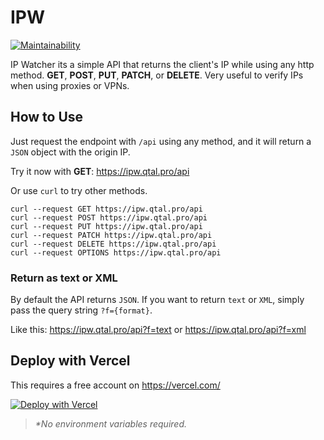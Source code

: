 # IPW

[![Maintainability](https://api.codeclimate.com/v1/badges/dba35aa2cf2c45f20d2e/maintainability)](https://codeclimate.com/github/juanpujol/ipw/maintainability)

IP Watcher its a simple API that returns the client's IP while using any http method. **GET**, **POST**, **PUT**, **PATCH**, or **DELETE**. Very useful to verify IPs when using proxies or VPNs.

## How to Use

Just request the endpoint with `/api` using any method, and it will return a `JSON` object with the origin IP.

Try it now with **GET**: https://ipw.qtal.pro/api

Or use `curl` to try other methods.

```
curl --request GET https://ipw.qtal.pro/api
curl --request POST https://ipw.qtal.pro/api
curl --request PUT https://ipw.qtal.pro/api
curl --request PATCH https://ipw.qtal.pro/api
curl --request DELETE https://ipw.qtal.pro/api
curl --request OPTIONS https://ipw.qtal.pro/api
```

### Return as text or XML

By default the API returns `JSON`. If you want to return `text` or `XML`, simply pass the query string `?f={format}`.

Like this: https://ipw.qtal.pro/api?f=text or https://ipw.qtal.pro/api?f=xml

## Deploy with Vercel

This requires a free account on https://vercel.com/

[![Deploy with Vercel](https://vercel.com/button)](https://vercel.com/import/git?s=https%3A%2F%2Fgithub.com%2Fjuanpujol%2Fipw&project-name=ipw&repository-name=ipw)

> _*No environment variables required._